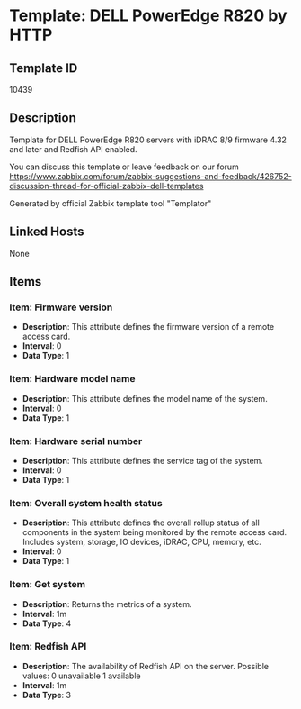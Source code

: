 # Template: DELL PowerEdge R820 by HTTP

## Template ID
10439

## Description
Template for DELL PowerEdge R820 servers with iDRAC 8/9 firmware 4.32 and later and Redfish API enabled.

You can discuss this template or leave feedback on our forum https://www.zabbix.com/forum/zabbix-suggestions-and-feedback/426752-discussion-thread-for-official-zabbix-dell-templates

Generated by official Zabbix template tool "Templator"

## Linked Hosts
None

## Items

### Item: Firmware version
- **Description**: This attribute defines the firmware version of a remote access card.
- **Interval**: 0
- **Data Type**: 1

### Item: Hardware model name
- **Description**: This attribute defines the model name of the system.
- **Interval**: 0
- **Data Type**: 1

### Item: Hardware serial number
- **Description**: This attribute defines the service tag of the system.
- **Interval**: 0
- **Data Type**: 1

### Item: Overall system health status
- **Description**: This attribute defines the overall rollup status of all components in the system being monitored by the remote access card. Includes system, storage, IO devices, iDRAC, CPU, memory, etc.
- **Interval**: 0
- **Data Type**: 1

### Item: Get system
- **Description**: Returns the metrics of a system.
- **Interval**: 1m
- **Data Type**: 4

### Item: Redfish API
- **Description**: The availability of Redfish API on the server.
Possible values:
  0 unavailable
  1 available
- **Interval**: 1m
- **Data Type**: 3

